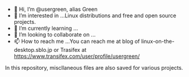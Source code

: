 - 👋 Hi, I’m @usergreen, alias Green
- 👀 I’m interested in ...Linux distributions and free and open source projects.
- 🌱 I’m currently learning ...
- 💞️ I’m looking to collaborate on ...
- 📫 How to reach me ...You can reach me at blog of linux-on-the-desktop.sblo.jp or Trasifex at https://www.transifex.com/user/profile/usergreen/

<!---
usergreen/usergreen is a ✨ special ✨ repository because its `README.md` (this file) appears on your GitHub profile.
You can click the Preview link to take a look at your changes.
--->

In this repository, miscllaneous files are also saved for various projects.
